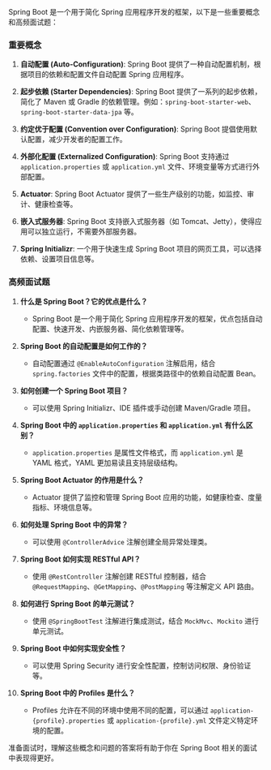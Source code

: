 Spring Boot 是一个用于简化 Spring 应用程序开发的框架，以下是一些重要概念和高频面试题：

### 重要概念

1. **自动配置 (Auto-Configuration)**:
   Spring Boot 提供了一种自动配置机制，根据项目的依赖和配置文件自动配置 Spring 应用程序。

2. **起步依赖 (Starter Dependencies)**:
   Spring Boot 提供了一系列的起步依赖，简化了 Maven 或 Gradle 的依赖管理。例如：`spring-boot-starter-web`、`spring-boot-starter-data-jpa` 等。

3. **约定优于配置 (Convention over Configuration)**:
   Spring Boot 提倡使用默认配置，减少开发者的配置工作。

4. **外部化配置 (Externalized Configuration)**:
   Spring Boot 支持通过 `application.properties` 或 `application.yml` 文件、环境变量等方式进行外部配置。

5. **Actuator**:
   Spring Boot Actuator 提供了一些生产级别的功能，如监控、审计、健康检查等。

6. **嵌入式服务器**:
   Spring Boot 支持嵌入式服务器（如 Tomcat、Jetty），使得应用可以独立运行，不需要外部服务器。

7. **Spring Initializr**:
   一个用于快速生成 Spring Boot 项目的网页工具，可以选择依赖、设置项目信息等。

### 高频面试题

1. **什么是 Spring Boot？它的优点是什么？**
   - Spring Boot 是一个用于简化 Spring 应用程序开发的框架，优点包括自动配置、快速开发、内嵌服务器、简化依赖管理等。

2. **Spring Boot 的自动配置是如何工作的？**
   - 自动配置通过 `@EnableAutoConfiguration` 注解启用，结合 `spring.factories` 文件中的配置，根据类路径中的依赖自动配置 Bean。

3. **如何创建一个 Spring Boot 项目？**
   - 可以使用 Spring Initializr、IDE 插件或手动创建 Maven/Gradle 项目。

4. **Spring Boot 中的 `application.properties` 和 `application.yml` 有什么区别？**
   - `application.properties` 是属性文件格式，而 `application.yml` 是 YAML 格式，YAML 更加易读且支持层级结构。

5. **Spring Boot Actuator 的作用是什么？**
   - Actuator 提供了监控和管理 Spring Boot 应用的功能，如健康检查、度量指标、环境信息等。

6. **如何处理 Spring Boot 中的异常？**
   - 可以使用 `@ControllerAdvice` 注解创建全局异常处理类。

7. **Spring Boot 如何实现 RESTful API？**
   - 使用 `@RestController` 注解创建 RESTful 控制器，结合 `@RequestMapping`、`@GetMapping`、`@PostMapping` 等注解定义 API 路由。

8. **如何进行 Spring Boot 的单元测试？**
   - 使用 `@SpringBootTest` 注解进行集成测试，结合 `MockMvc`、`Mockito` 进行单元测试。

9. **Spring Boot 中如何实现安全性？**
   - 可以使用 Spring Security 进行安全性配置，控制访问权限、身份验证等。

10. **Spring Boot 中的 Profiles 是什么？**
    - Profiles 允许在不同的环境中使用不同的配置，可以通过 `application-{profile}.properties` 或 `application-{profile}.yml` 文件定义特定环境的配置。

准备面试时，理解这些概念和问题的答案将有助于你在 Spring Boot 相关的面试中表现得更好。